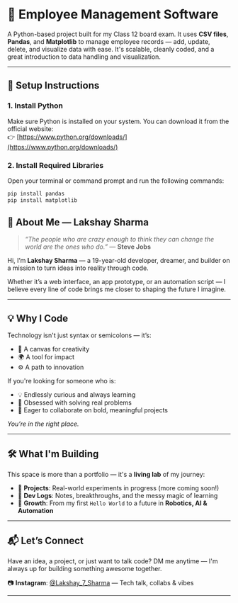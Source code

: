# 🚀 Employee Management Software

A Python-based project built for my Class 12 board exam. It uses **CSV files**, **Pandas**, and **Matplotlib** to manage employee records — add, update, delete, and visualize data with ease. It's scalable, cleanly coded, and a great introduction to data handling and visualization.

---

## 🔧 Setup Instructions

### 1. Install Python  
Make sure Python is installed on your system. You can download it from the official website:  
👉 [https://www.python.org/downloads/](https://www.python.org/downloads/)

### 2. Install Required Libraries  
Open your terminal or command prompt and run the following commands:
```bash
pip install pandas
pip install matplotlib
```
## 👋 About Me — Lakshay Sharma

> *“The people who are crazy enough to think they can change the world are the ones who do.”*
> — **Steve Jobs**

Hi, I’m **Lakshay Sharma** — a 19-year-old developer, dreamer, and builder on a mission to turn ideas into reality through code.

Whether it’s a web interface, an app prototype, or an automation script — I believe every line of code brings me closer to shaping the future I imagine.

---

## 💡 Why I Code

Technology isn't just syntax or semicolons — it’s:

* 🎨 A canvas for creativity
* 🌍 A tool for impact
* ⚙️ A path to innovation

If you're looking for someone who is:

* 💡 Endlessly curious and always learning
* 🧠 Obsessed with solving real problems
* 🤝 Eager to collaborate on bold, meaningful projects

*You’re in the right place.*

---

## 🛠 What I'm Building

This space is more than a portfolio — it's a **living lab** of my journey:

* 🔗 **Projects**: Real-world experiments in progress (more coming soon!)
* 📓 **Dev Logs**: Notes, breakthroughs, and the messy magic of learning
* 🌱 **Growth**: From my first `Hello World` to a future in **Robotics, AI & Automation**

---

## 📬 Let’s Connect

Have an idea, a project, or just want to talk code?
DM me anytime — I'm always up for building something awesome together.

📷 **Instagram**: [@Lakshay\_7\_Sharma](https://www.instagram.com/Lakshay_7_Sharma) — Tech talk, collabs & vibes

---
